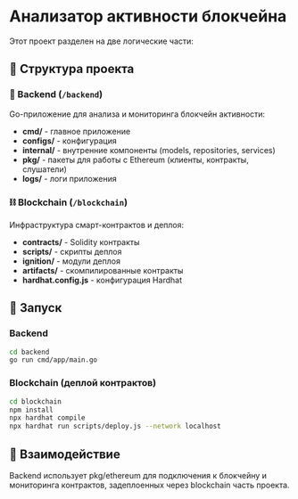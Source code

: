 # Анализатор активности блокчейна

Этот проект разделен на две логические части:

## 📁 Структура проекта

### 🔧 Backend (`/backend`)
Go-приложение для анализа и мониторинга блокчейн активности:
- **cmd/** - главное приложение
- **configs/** - конфигурация
- **internal/** - внутренние компоненты (models, repositories, services)
- **pkg/** - пакеты для работы с Ethereum (клиенты, контракты, слушатели)
- **logs/** - логи приложения

### ⛓️ Blockchain (`/blockchain`)
Инфраструктура смарт-контрактов и деплоя:
- **contracts/** - Solidity контракты
- **scripts/** - скрипты деплоя
- **ignition/** - модули деплоя
- **artifacts/** - скомпилированные контракты
- **hardhat.config.js** - конфигурация Hardhat

## 🚀 Запуск

### Backend
```bash
cd backend
go run cmd/app/main.go
```

### Blockchain (деплой контрактов)
```bash
cd blockchain
npm install
npx hardhat compile
npx hardhat run scripts/deploy.js --network localhost
```

## 🔗 Взаимодействие

Backend использует pkg/ethereum для подключения к блокчейну и мониторинга контрактов, задеплоенных через blockchain часть проекта. 